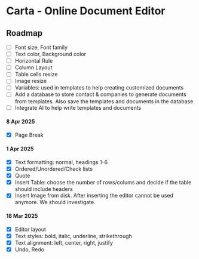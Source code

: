 # Carta - Online Document Editor

## Roadmap
- [ ] Font size, Font family
- [ ] Text color, Background color
- [ ] Horizontal Rule
- [ ] Column Layout
- [ ] Table cells resize
- [ ] Image resize
- [ ] Variables: used in templates to help creating customized documents
- [ ] Add a database to store contact & companies to generate documents from templates. Also save the templates and documents in the database
- [ ] Integrate AI to help write templates and documents

#### 8 Apr 2025
- [x] Page Break

#### 1 Apr 2025
- [x] Text formatting: normal, headings 1-6
- [x] Ordered/Unordered/Check lists
- [x] Quote
- [x] Insert Table: choose the number of rows/colums and decide if the table should include headers
- [x] Insert Image from disk. After inserting the editor cannot be used anymore. We should investigate.

#### 18 Mar 2025
- [x] Editor layout
- [x] Text styles: bold, italic, underline, strikethrough
- [x] Text alignment: left, center, right, justify
- [x] Undo, Redo
